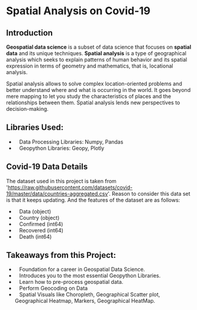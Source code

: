 # **Spatial Analysis on Covid-19**

## **Introduction**
**Geospatial data science** is a subset of data science that focuses on **spatial data** and its unique techniques. **Spatial analysis** is a type of geographical analysis which seeks to explain patterns of human behavior and its spatial expression in terms of geometry and mathematics, that is, locational analysis.

Spatial analysis allows to solve complex location-oriented problems and better understand where and what is occurring in the world. It goes beyond mere mapping to let you study the characteristics of places and the relationships between them. Spatial analysis lends new perspectives to  decision-making.

## **Libraries Used:** 
* &nbsp;&nbsp;&nbsp;Data Processing Libraries: Numpy, Pandas
* &nbsp;&nbsp;&nbsp;Geopython Libraries: Geopy, Plotly

## **Covid-19 Data Details**
The dataset used in this project is taken from 'https://raw.githubusercontent.com/datasets/covid-19/master/data/countries-aggregated.csv'.
Reason to consider this data set is that it keeps updating. And the features of the dataset are as follows:
* &nbsp;&nbsp;&nbsp;Data (object)
* &nbsp;&nbsp;&nbsp;Country (object)
* &nbsp;&nbsp;&nbsp;Confirmed (int64)
* &nbsp;&nbsp;&nbsp;Recovered (int64)
* &nbsp;&nbsp;&nbsp;Death (int64)

## **Takeaways from this Project:**
* &nbsp;&nbsp;&nbsp;Foundation for a career in Geospatial Data Science.
* &nbsp;&nbsp;&nbsp;Introduces you to the most essential Geopython Libraries.
* &nbsp;&nbsp;&nbsp;Learn how to pre-process geospatial data.
* &nbsp;&nbsp;&nbsp;Perform Geocoding on Data
* &nbsp;&nbsp;&nbsp;Spatial Visuals like Choropleth, Geographical Scatter plot, Geographical Heatmap, Markers, Geographical HeatMap.
